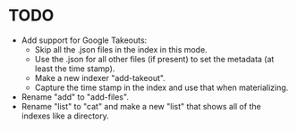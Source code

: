 # TODO

* Add support for Google Takeouts:
    * Skip all the .json files in the index in this mode.
    * Use the .json for all other files (if present) to set the metadata (at least the time stamp).
    * Make a new indexer "add-takeout".
    * Capture the time stamp in the index and use that when materializing.
* Rename "add" to "add-files".
* Rename "list" to "cat" and make a new "list" that shows all of the indexes like a directory.